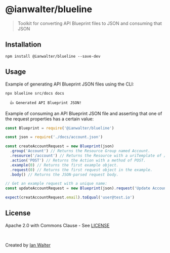 # @ianwalter/blueline
> Toolkit for converting API Blueprint files to JSON and consuming that JSON

## Installation

```console
npm install @ianwalter/blueline --save-dev
```

## Usage

Example of generating API Blueprint JSON files using the CLI:

```console
npx blueline src/docs docs

  👍 Generated API Blueprint JSON!

```

Example of consuming an API Blueprint JSON file and asserting that one of the
request properties has a certain value:

```js
const Blueprint = require('@ianwalter/blueline')

const json = require('./docs/account.json')

const createAccountRequest = new Blueprint(json)
  .group('Account') // Returns the Resource Group named Account.
  .resource('/account') // Returns the Resource with a uriTemplate of /account.
  .action('POST') // Returns the Action with a method of POST.
  .example(0) // Returns the first example object.
  .request(0) // Returns the first request object in the example.
  .body() // Returns the JSON-parsed request body.

// Get an example request with a unique name:
const updateAccountRequest = new Blueprint(json).request('Update Account').body()

expect(creatAccountRequest.email).toEqual('user@test.io')
```

## License

Apache 2.0 with Commons Clause - See [LICENSE][licenseUrl]

&nbsp;

Created by [Ian Walter](https://iankwalter.com)

[licenseUrl]: https://github.com/ianwalter/blueline/blob/master/LICENSE
